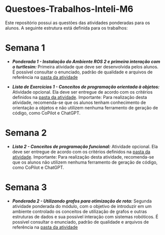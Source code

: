 # Questoes-Trabalhos-Inteli-M6

Este repositório possui as questões das atividades ponderadas para os alunos. A seguinte estrutura está definida para os trabalhos:

# Semana 1

- ***Ponderada 1 - Instalação do Ambiente ROS 2 e primeira interação com o turtlesim:*** Primeira atividade que deve ser desenvolvida pelos alunos. É possível consultar o enunciado, padrão de qualidade e arquivos de referência na [pasta da atividade](./ponderada1)

- ***Lista de Exercícios 1 - Conceitos de programação orientada à objetos:*** Atividade opcional. Ela deve ser entregue de acordo com os critérios definidos na [pasta da atividade](./lista1). Importante: Para realização desta atividade, recomenda-se que os alunos tenham conhecimento de orientação a objetos e não utilizem nenhuma ferramento de geração de código, como CoPilot e ChatGPT.

# Semana 2

- ***Lista 2 - Conceitos de programação funcional:*** Atividade opcional. Ela deve ser entregue de acordo com os critérios definidos na [pasta da atividade](./lista2). Importante: Para realização desta atividade, recomenda-se que os alunos não utilizem nenhuma ferramento de geração de código, como CoPilot e ChatGPT.

# Semana 3

- ***Ponderada 2 - Utilizando grafos para otimização de rota:*** Segunda atividade ponderada do módulo, com o objetivo de introduzir em um ambiente controlado os conceitos de utilização de grafos e outras estruturas de dados e sua possível interação com sistemas robóticos. É possível consultar o enunciado, padrão de qualidade e arquivos de referência na [pasta da atividade](./ponderada2)

